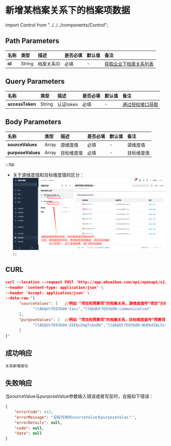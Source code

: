 # 新增某档案关系下的档案项数据

import Control from "../../../components/Control";

<Control
method="POST"
url="/api/openapi/v2/recordLink/add/$`id`"
/>

## Path Parameters

| 名称 | 类型 | 描述 | 是否必填 | 默认值 | 备注 |
| :--- | :--- | :--- | :--- |:--- | :--- |
| **id** | String | 档案关系ID | 必填 | - | [获取企业下档案关系列表](/docs/open-api/recordLink/get-dimension-relation) | 

## Query Parameters

| 名称 | 类型 | 描述 | 是否必填 | 默认值 | 备注 |
| :--- | :--- | :--- | :--- |:--- | :--- |
| **accessToken** | String | 认证token | 必填 | - | [通过授权接口获取](/docs/open-api/getting-started/auth) |

## Body Parameters

| 名称 | 类型 | 描述 | 是否必填 | 默认值 | 备注 |
| :--- | :--- | :--- | :--- |:--- | :--- |
| **sourceValues**  | Array  | 源维度值	| 必填  | - | 源维度值 |
| **purposeValues** | Array  | 目标维度值	| 必填  | - | 目标维度值 |

:::tip
- 关于源维度值和目标维度值的区分：
![images](images/源维度与目标维度.png)
:::

## CURL
```json
curl --location --request POST 'http://app.ekuaibao.com/api/openapi/v2/recordLink/add/$qyMbXMvgBgaU00?accessToken=73QbYDmzCc6I00' \
--header 'content-type: application/json' \
--header 'Accept: application/json' \
--data-raw '{
      "sourceValues": [   //例如 “项目和预算项”的档案关系，源维度值传“项目”分类下的项目id
            "ltAbQUtfE03k00:taxi","ltAbQUtfE03k00:communication"  
      ],
      "purposeValues": [  //例如 “项目和预算项”的档案关系，目标维度值传“预算项”分类下的预算项id
            "ltAbQUtfE03k00:dIEbu2mgTs6o00","ltAbQUtfE03k00:NU8bdZALSsts00"
      ]
}'
```

## 成功响应
```text
关系新增成功
```

## 失败响应
当sourceValue与purposeValue参数输入错误或者写反时，会报如下错误：
```json
{
    "errorCode": 412,
    "errorMessage": "没有可用的sourceValue与purposeValue！",
    "errorDetails": null,
    "code": null,
    "data": null
}
```

